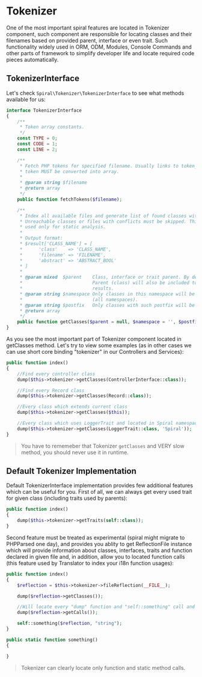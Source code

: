 # Tokenizer
One of the most important spiral features are located in Tokenizer component, such component are responsible for locating classes and their filenames based on provided parent, interface or even trait. Such functionality widely used in ORM, ODM, Modules, Console Commands and other parts of framework to simplify developer life and locate 
required code pieces automatically.

## TokenizerInterface
Let's check `Spiral\Tokenizer\TokenizerInterface` to see what methods available for us:

```php
interface TokenizerInterface
{
    /**
     * Token array constants.
     */
    const TYPE = 0;
    const CODE = 1;
    const LINE = 2;

    /**
     * Fetch PHP tokens for specified filename. Usually links to token_get_all() function. Every
     * token MUST be converted into array.
     *
     * @param string $filename
     * @return array
     */
    public function fetchTokens($filename);

    /**
     * Index all available files and generate list of found classes with their names and filenames.
     * Unreachable classes or files with conflicts must be skipped. This is SLOW method, should be
     * used only for static analysis.
     *
     * Output format:
     * $result['CLASS_NAME'] = [
     *      'class'    => 'CLASS_NAME',
     *      'filename' => 'FILENAME',
     *      'abstract' => 'ABSTRACT_BOOL'
     * ]
     *
     * @param mixed  $parent    Class, interface or trait parent. By default - null (all classes).
     *                          Parent (class) will also be included to classes list as one of
     *                          results.
     * @param string $namespace Only classes in this namespace will be retrieved, empty by default
     *                          (all namespaces).
     * @param string $postfix   Only classes with such postfix will be analyzed, empty by default.
     * @return array
     */
    public function getClasses($parent = null, $namespace = '', $postfix = '');
}
```

As you see the most important part of Tokenizer component located in getClasses method. Let's try to view some examples (as in other cases we can use short core binding "tokenizer" in our Controllers and Services):

```php
public function index()
{
    //Find every controller class
    dump($this->tokenizer->getClasses(ControllerInterface::class));

    //Find every Record class
    dump($this->tokenizer->getClasses(Record::class));

    //Every class which extends current class
    dump($this->tokenizer->getClasses($this));

    //Every class which uses LoggerTrait and located in Spiral namespace
    dump($this->tokenizer->getClasses(LoggerTrait::class, 'Spiral'));
}
```

> You have to rememeber that Tokenizer `getClasses` and VERY slow method, you should never use it in runtime.

## Default Tokenizer Implementation
Default TokenizerInterface implementation provides few additional features which can be useful for you. First of all, we can always get every used trait for given class (including traits used by parents):

```php
public function index()
{
    dump($this->tokenizer->getTraits(self::class));
}
```

Second feature must be treated as experimental (spiral might migrate to PHPParsed one day), and provides you ablity to get ReflectionFile instance which will provide
information about classes, interfaces, traits and function declared in given file and, in addition, allow you to located function calls (this feature used by Translator to index your i18n function usages):

```php
public function index()
{
    $reflection = $this->tokenizer->fileReflection(__FILE__);

    dump($reflection->getClasses());

    //Will locate every "dump" function and "self::something" call and it's arguments
    dump($reflection->getCalls());

    self::something($reflection, "string");
}

public static function something()
{

}
```

> Tokenizer can clearly locate only function and static method calls.
